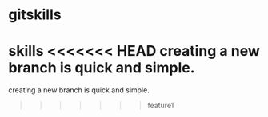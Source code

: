 gitskills
=========

skills
<<<<<<< HEAD
creating a new branch is quick and simple.
=======
creating a new branch is quick and simple.
>>>>>>> feature1
